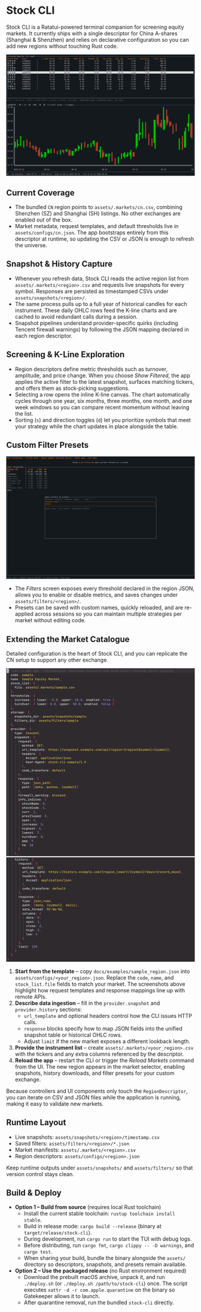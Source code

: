 # Stock CLI

Stock CLI is a Ratatui-powered terminal companion for screening equity markets. It currently ships with a single descriptor for China A-shares (Shanghai & Shenzhen) and relies on declarative configuration so you can add new regions without touching Rust code.

![Filtered list and K-line](../img/list_and_K-line.png)

## Current Coverage
- The bundled `CN` region points to `assets/.markets/cn.csv`, combining Shenzhen (SZ) and Shanghai (SH) listings. No other exchanges are enabled out of the box.
- Market metadata, request templates, and default thresholds live in `assets/configs/cn.json`. The app bootstraps entirely from this descriptor at runtime, so updating the CSV or JSON is enough to refresh the universe.

## Snapshot & History Capture
- Whenever you refresh data, Stock CLI reads the active region list from `assets/.markets/<region>.csv` and requests live snapshots for every symbol. Responses are persisted as timestamped CSVs under `assets/snapshots/<region>/`.
- The same process pulls up to a full year of historical candles for each instrument. These daily OHLC rows feed the K-line charts and are cached to avoid redundant calls during a session.
- Snapshot pipelines understand provider-specific quirks (including Tencent firewall warnings) by following the JSON mapping declared in each region descriptor.

## Screening & K-Line Exploration
- Region descriptors define metric thresholds such as turnover, amplitude, and price change. When you choose *Show Filtered*, the app applies the active filter to the latest snapshot, surfaces matching tickers, and offers them as stock-picking suggestions.
- Selecting a row opens the inline K-line canvas. The chart automatically cycles through one year, six months, three months, one month, and one week windows so you can compare recent momentum without leaving the list.
- Sorting (`s`) and direction toggles (`d`) let you prioritize symbols that meet your strategy while the chart updates in place alongside the table.

## Custom Filter Presets
![Filter settings](../img/filter_setting.png)

- The *Filters* screen exposes every threshold declared in the region JSON, allows you to enable or disable metrics, and saves changes under `assets/filters/<region>/`.
- Presets can be saved with custom names, quickly reloaded, and are re-applied across sessions so you can maintain multiple strategies per market without editing code.

## Extending the Market Catalogue
Detailed configuration is the heart of Stock CLI, and you can replicate the CN setup to support any other exchange.

![Region descriptor overview](../img/region_config(1).png)
![Response mapping details](../img/region_config(2).png)

1. **Start from the template** – copy `docs/examples/sample_region.json` into `assets/configs/<your_region>.json`. Replace the `code`, `name`, and `stock_list.file` fields to match your market. The screenshots above highlight how request templates and response mappings line up with remote APIs.
2. **Describe data ingestion** – fill in the `provider.snapshot` and `provider.history` sections:
   - `url_template` and optional headers control how the CLI issues HTTP calls.
   - `response` blocks specify how to map JSON fields into the unified snapshot table or historical OHLC rows.
   - Adjust `limit` if the new market exposes a different lookback length.
3. **Provide the instrument list** – create `assets/.markets/<your_region>.csv` with the tickers and any extra columns referenced by the descriptor.
4. **Reload the app** – restart the CLI or trigger the *Reload Markets* command from the UI. The new region appears in the market selector, enabling snapshots, history downloads, and filter presets for your custom exchange.

Because controllers and UI components only touch the `RegionDescriptor`, you can iterate on CSV and JSON files while the application is running, making it easy to validate new markets.

## Runtime Layout
- Live snapshots: `assets/snapshots/<region>/timestamp.csv`
- Saved filters: `assets/filters/<region>/*.json`
- Market manifests: `assets/.markets/<region>.csv`
- Region descriptors: `assets/configs/<region>.json`

Keep runtime outputs under `assets/snapshots/` and `assets/filters/` so that version control stays clean.

## Build & Deploy
- **Option 1 – Build from source** (requires local Rust toolchain)
  - Install the current stable toolchain: `rustup toolchain install stable`.
  - Build in release mode: `cargo build --release` (binary at `target/release/stock-cli`).
  - During development, run `cargo run` to start the TUI with debug logs.
  - Before distributing, run `cargo fmt`, `cargo clippy -- -D warnings`, and `cargo test`.
  - When sharing your build, bundle the binary alongside the `assets/` directory so descriptors, snapshots, and presets remain available.
- **Option 2 – Use the packaged release** (no Rust environment required)
  - Download the prebuilt macOS archive, unpack it, and run `./deploy.sh` (or `./deploy.sh /path/to/stock-cli`) once. The script executes `xattr -d -r com.apple.quarantine` on the binary so Gatekeeper allows it to launch.
  - After quarantine removal, run the bundled `stock-cli` directly.
